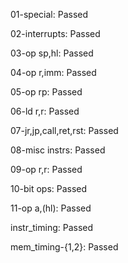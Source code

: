 01-special: Passed

02-interrupts: Passed

03-op sp,hl: Passed

04-op r,imm: Passed

05-op rp: Passed

06-ld r,r: Passed

07-jr,jp,call,ret,rst: Passed

08-misc instrs: Passed

09-op r,r: Passed

10-bit ops: Passed

11-op a,(hl): Passed

instr_timing: Passed

mem_timing-{1,2}: Passed